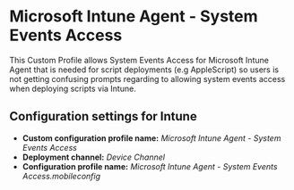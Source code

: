 # Microsoft Intune Agent - System Events Access
This Custom Profile allows System Events Access for Microsoft Intune Agent that is needed for script deployments (e.g AppleScript) so users is not getting confusing prompts regarding to allowing system events access when deploying scripts via Intune.

## Configuration settings for Intune
- **Custom configuration profile name:** *Microsoft Intune Agent - System Events Access*
- **Deployment channel:** *Device Channel*
- **Configuration profile name:** *Microsoft Intune Agent - System Events Access.mobileconfig*
